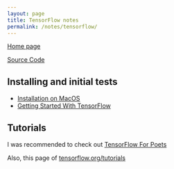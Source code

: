 ```yaml
---
layout: page
title: TensorFlow notes
permalink: /notes/tensorflow/
---
```


[Home page](https://www.tensorflow.org/)

[Source Code](https://github.com/tensorflow/tensorflow)


Installing and initial tests
----------------------------

* [Installation on MacOS](https://www.tensorflow.org/install/install_mac)
* [Getting Started With TensorFlow](https://www.tensorflow.org/get_started/get_started)


Tutorials
---------

I was recommended to check out 
[TensorFlow For Poets](https://codelabs.developers.google.com/codelabs/tensorflow-for-poets/#0)

Also, this page of 
[tensorflow.org/tutorials](https://www.tensorflow.org/tutorials/)


